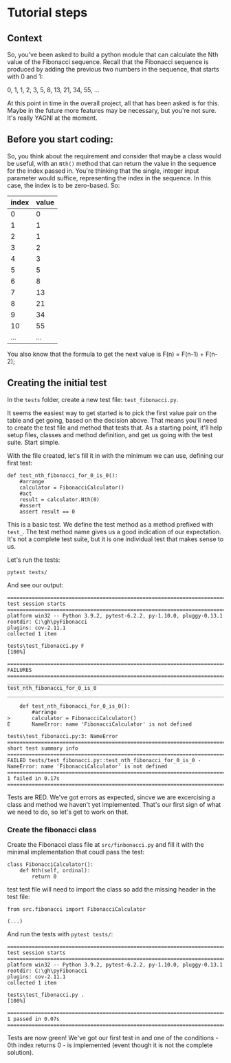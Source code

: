 # Tutorial steps

## Context

So, you've been asked to build a python module that can calculate the Nth value of the Fibonacci sequence. Recall that the Fibonacci sequence is produced by adding the previous two numbers in the sequence, that starts with 0 and 1:

0, 1, 1, 2, 3, 5, 8, 13, 21, 34, 55, ...

At this point in time in the overall project, all that has been asked is for this. Maybe in the future more features may be necessary, but you're not sure. It's really YAGNI at the moment.

## Before you start coding:

So, you think about the requirement and consider that maybe a class would be useful, with an `Nth()` method that can return the value in the sequence for the index passed in. You're thinking that the single, integer input parameter would suffice, representing the index in the sequence. In this case, the index is to be zero-based. So:

| index | value |
|-------|-------|
| 0     | 0     |
| 1     | 1     |
| 2     | 1     |
| 3     | 2     |
| 4     | 3     |
| 5     | 5     |
| 6     | 8     |
| 7     | 13    |
| 8     | 21    |
| 9     | 34    |
| 10    | 55    |
| ...   | ...   |

You also know that the formula to get the next value is F(n) = F(n-1) + F(n-2);

## Creating the initial test

In the `tests` folder, create a new test file: `test_fibonacci.py`.

It seems the easiest way to get started is to pick the first value pair on the table and get going, based on the decision above. That means you'll need to create the test file and method that tests that. As a starting point, it'll help setup files, classes and method definition, and get us going with the test suite. Start simple.

With the file created, let's fill it in with the minimum we can use, defining our first test:

```
def test_nth_fibonacci_for_0_is_0():
    #arrange
    calculator = FibonacciCalculator()
    #act
    result = calculator.Nth(0)
    #assert
    assert result == 0
```

This is a basic test. We define the test method as a method prefixed with `test_`. The test method name gives us a good indication of our expectation. It's not a complete test suite, but it is one individual test that makes sense to us.

Let's run the tests:
```
pytest tests/
```

And see our output:
```
=========================================================================================================================== test session starts ===========================================================================================================================
platform win32 -- Python 3.9.2, pytest-6.2.2, py-1.10.0, pluggy-0.13.1
rootdir: C:\gh\pyFibonacci
plugins: cov-2.11.1
collected 1 item                                                                                                                                                                                                                                                           

tests\test_fibonacci.py F                                                                                                                                                                                                                                            [100%]

================================================================================================================================ FAILURES =================================================================================================================================
______________________________________________________________________________________________________________________ test_nth_fibonacci_for_0_is_0 ______________________________________________________________________________________________________________________

    def test_nth_fibonacci_for_0_is_0():
        #arrange
>       calculator = FibonacciCalculator()
E       NameError: name 'FibonacciCalculator' is not defined

tests\test_fibonacci.py:3: NameError
========================================================================================================================= short test summary info =========================================================================================================================
FAILED tests/test_fibonacci.py::test_nth_fibonacci_for_0_is_0 - NameError: name 'FibonacciCalculator' is not defined
============================================================================================================================ 1 failed in 0.17s ============================================================================================================================
```

Tests are RED. We've got errors as expected, sincve we are excercising a class and method we haven't yet implemented. That's our first sign of what we need to do, so let's get to work on that.

### Create the fibonacci class

Create the Fibonacci class file at `src/finbonacci.py` and fill it with the minimal implementation that coudl pass the test:

```
class FibonacciCalculator():
    def Nth(self, ordinal):
        return 0
```

test test file will need to import the class so add the missing header in the test file:

```
from src.fibonacci import FibonacciCalculator

(...)
```

And run the tests with `pytest tests/`: 

```
=========================================================================================================================== test session starts ===========================================================================================================================
platform win32 -- Python 3.9.2, pytest-6.2.2, py-1.10.0, pluggy-0.13.1
rootdir: C:\gh\pyFibonacci
plugins: cov-2.11.1
collected 1 item                                                                                                                                                                                                                                                           

tests\test_fibonacci.py .                                                                                                                                                                                                                                            [100%]

============================================================================================================================ 1 passed in 0.07s ============================================================================================================================
```

Tests are now green! We've got our first test in and one of the conditions - 0th index returns 0 - is implemented (event though it is not the complete solution).







